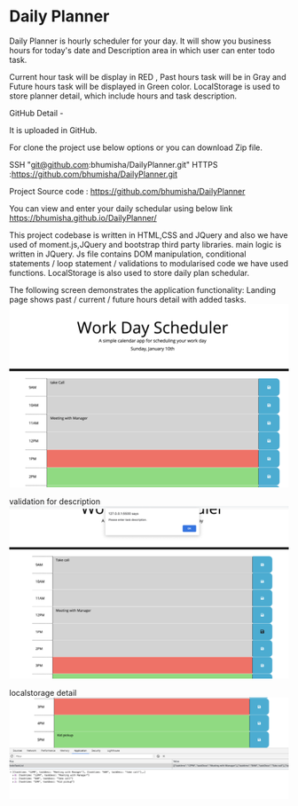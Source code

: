 # Daily Planner
Daily Planner is hourly scheduler for your day. It will show you business hours for today's date and Description area in which user can enter todo task.

Current hour task will be display in RED , Past hours task will be in Gray and Future hours task will be displayed in Green color.
LocalStorage is used to store planner detail, which include hours and task description.

GitHub Detail -

It is uploaded in GitHub.

For clone the project use below options or you can download Zip file.

SSH "git@github.com:bhumisha/DailyPlanner.git" HTTPS :https://github.com/bhumisha/DailyPlanner.git

Project Source code : https://github.com/bhumisha/DailyPlanner

You can view and enter your daily schedular using below link https://bhumisha.github.io/DailyPlanner/

This project codebase is written in HTML,CSS and JQuery and also we have used of moment.js,JQuery and bootstrap third party libraries.
main logic is written in JQuery. Js file contains DOM manipulation, conditional statements / loop statement / validations to modularised code we have used functions. LocalStorage is also used to store daily plan schedular.

The following screen demonstrates the application functionality: Landing page shows past / current / future hours detail with added tasks.
![](assets/images/landingPage.png)

validation for description
![](assets/images/validation.png)

localstorage detail
![](assets/images/localStorage.png)
